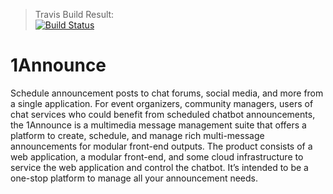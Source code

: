 >Travis Build Result: \
> [![Build Status](https://app.travis-ci.com/itsdarshan/1Announce.svg?branch=main)](https://app.travis-ci.com/itsdarshan/1Announce)

# 1Announce

Schedule announcement posts to chat forums, social media, and more from a single application. For event organizers, community managers, users of chat services who could benefit from scheduled chatbot announcements, the 1Announce is a multimedia message management suite that offers a platform to create, schedule, and manage rich multi-message announcements for modular front-end outputs. The product consists of a web application, a modular front-end, and some cloud infrastructure to service the web application and control the chatbot. It’s intended to be a one-stop platform to manage all your announcement needs. 
